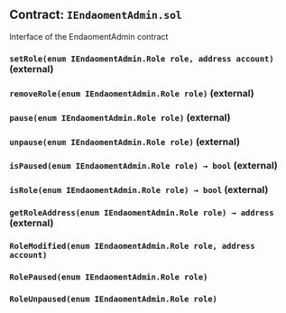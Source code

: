 ## Contract: `IEndaomentAdmin.sol`

Interface of the EndaomentAdmin contract


### `setRole(enum IEndaomentAdmin.Role role, address account)` (external)



### `removeRole(enum IEndaomentAdmin.Role role)` (external)



### `pause(enum IEndaomentAdmin.Role role)` (external)



### `unpause(enum IEndaomentAdmin.Role role)` (external)



### `isPaused(enum IEndaomentAdmin.Role role) → bool` (external)



### `isRole(enum IEndaomentAdmin.Role role) → bool` (external)



### `getRoleAddress(enum IEndaomentAdmin.Role role) → address` (external)




### `RoleModified(enum IEndaomentAdmin.Role role, address account)`


### `RolePaused(enum IEndaomentAdmin.Role role)`


### `RoleUnpaused(enum IEndaomentAdmin.Role role)`


